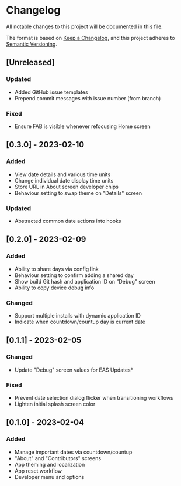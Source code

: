 # Changelog

All notable changes to this project will be documented in this file.

The format is based on [Keep a Changelog](https://keepachangelog.com/en/1.0.0/),
and this project adheres to [Semantic Versioning](https://semver.org/spec/v2.0.0.html).

## [Unreleased]

### Updated
- Added GitHub issue templates
- Prepend commit messages with issue number (from branch)

### Fixed
- Ensure FAB is visible whenever refocusing Home screen


## [0.3.0] - 2023-02-10

### Added
- View date details and various time units
- Change individual date display time units
- Store URL in About screen developer chips
- Behaviour setting to swap theme on "Details" screen

### Updated
- Abstracted common date actions into hooks


## [0.2.0] - 2023-02-09

### Added
- Ability to share days via config link
- Behaviour setting to confirm adding a shared day
- Show build Git hash and application ID on "Debug" screen
- Ability to copy device debug info

### Changed
- Support multiple installs with dynamic application ID
- Indicate when countdown/countup day is current date


## [0.1.1] - 2023-02-05

### Changed
- Update "Debug" screen values for EAS Updates*

### Fixed
- Prevent date selection dialog flicker when transitioning workflows
- Lighten initial splash screen color


## [0.1.0] - 2023-02-04

### Added
- Manage important dates via countdown/countup
- "About" and "Contributors" screens
- App theming and localization
- App reset workflow
- Developer menu and options
